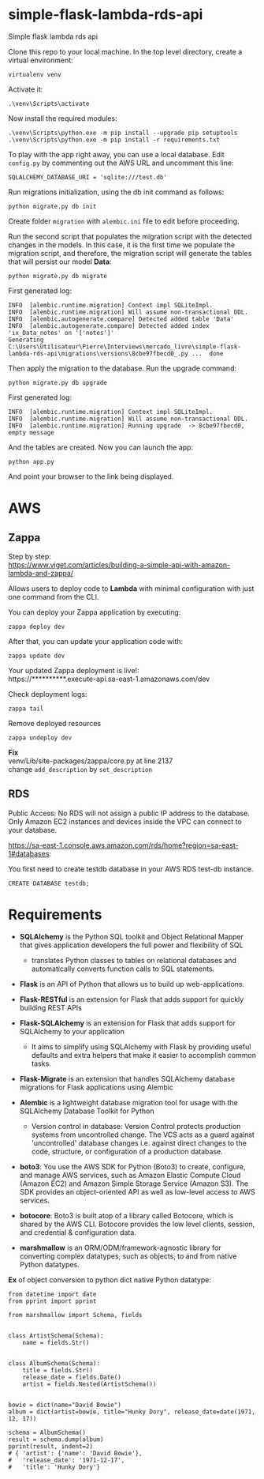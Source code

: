 # simple-flask-lambda-rds-api
Simple flask lambda rds api

Clone this repo to your local machine. In the top level directory, create a virtual environment:
```
virtualenv venv
```
Activate it:
```
.\venv\Scripts\activate
```
Now install the required modules:
```
.\venv\Scripts\python.exe -m pip install --upgrade pip setuptools
.\venv\Scripts\python.exe -m pip install -r requirements.txt
```


To play with the app right away, you can use a local database. Edit ```config.py``` by commenting out the AWS URL and uncomment this line:
```
SQLALCHEMY_DATABASE_URI = 'sqlite:///test.db'
```

Run migrations initialization, using the db init command as follows:
```
python migrate.py db init
```
Create folder `migration` with `alembic.ini` file to edit before proceeding.  

Run the second script that populates the migration script with the detected changes in the models. 
In this case, it is the first time we populate the migration script, and therefore, the
migration script will generate the tables that will persist our model **Data**:
```
python migrate.py db migrate 
```

First generated log:
```
INFO  [alembic.runtime.migration] Context impl SQLiteImpl.
INFO  [alembic.runtime.migration] Will assume non-transactional DDL.
INFO  [alembic.autogenerate.compare] Detected added table 'Data'
INFO  [alembic.autogenerate.compare] Detected added index 'ix_Data_notes' on '['notes']'
Generating C:\Users\Utilisateur\Pierre\Interviews\mercado_livre\simple-flask-lambda-rds-api\migrations\versions\8cbe97fbecd0_.py ...  done
```


Then apply the migration to the database. Run the upgrade command:
```
python migrate.py db upgrade
```

First generated log:
```
INFO  [alembic.runtime.migration] Context impl SQLiteImpl.
INFO  [alembic.runtime.migration] Will assume non-transactional DDL.
INFO  [alembic.runtime.migration] Running upgrade  -> 8cbe97fbecd0, empty message
```

And the tables are created.  Now you can launch the app:
```
python app.py
```
And point your browser to the link being displayed.

# AWS

## Zappa
Step by step:  
https://www.viget.com/articles/building-a-simple-api-with-amazon-lambda-and-zappa/

Allows users to deploy code to **Lambda** with minimal configuration with just one command from the CLI.

You can deploy your Zappa application by executing:
```
zappa deploy dev
```

After that, you can update your application code with:
```
zappa update dev
```

Your updated Zappa deployment is live!:  
https://**********.execute-api.sa-east-1.amazonaws.com/dev


Check deployment logs:
```
zappa tail
```

Remove deployed resources
```
zappa undeploy dev
```

**Fix**  
venv/Lib/site-packages/zappa/core.py at line 2137  
change `add_description` by `set_description`
## RDS
Public Access: No
RDS will not assign a public IP address to the database. Only Amazon EC2 instances and devices inside the VPC can connect to your database.

https://sa-east-1.console.aws.amazon.com/rds/home?region=sa-east-1#databases:

You first need to create testdb database in your AWS RDS test-db instance.
```
CREATE DATABASE testdb;
```

# Requirements
- **SQLAlchemy** is the Python SQL toolkit and Object Relational Mapper that gives application developers the full power and flexibility of SQL
    - translates Python classes to tables on relational databases and automatically converts function calls to SQL statements.
    
- **Flask** is an API of Python that allows us to build up web-applications.
- **Flask-RESTful** is an extension for Flask that adds support for quickly building REST APIs
- **Flask-SQLAlchemy** is an extension for Flask that adds support for SQLAlchemy to your application
    - It aims to simplify using SQLAlchemy with Flask by providing useful defaults and extra helpers that make it easier to accomplish common tasks.
    
- **Flask-Migrate** is an extension that handles SQLAlchemy database migrations for Flask applications using Alembic
- **Alembic** is a lightweight database migration tool for usage with the SQLAlchemy Database Toolkit for Python
    - Version control in database: Version Control protects production systems from uncontrolled change. The VCS acts as a guard against 'uncontrolled' database changes i.e. against direct changes to the code, structure, or configuration of a production database.
- **boto3**: You use the AWS SDK for Python (Boto3) to create, configure, and manage AWS services, such as Amazon Elastic Compute Cloud (Amazon EC2) and Amazon Simple Storage Service (Amazon S3). The SDK provides an object-oriented API as well as low-level access to AWS services.
- **botocore**: Boto3 is built atop of a library called Botocore, which is shared by the AWS CLI. Botocore provides the low level clients, session, and credential & configuration data.
- **marshmallow** is an ORM/ODM/framework-agnostic library for converting complex datatypes, such as objects, to and from native Python datatypes.  
  
**Ex** of object conversion to python dict native Python datatype:
  
```
from datetime import date
from pprint import pprint

from marshmallow import Schema, fields


class ArtistSchema(Schema):
    name = fields.Str()


class AlbumSchema(Schema):
    title = fields.Str()
    release_date = fields.Date()
    artist = fields.Nested(ArtistSchema())


bowie = dict(name="David Bowie")
album = dict(artist=bowie, title="Hunky Dory", release_date=date(1971, 12, 17))

schema = AlbumSchema()
result = schema.dump(album)
pprint(result, indent=2)
# { 'artist': {'name': 'David Bowie'},
#   'release_date': '1971-12-17',
#   'title': 'Hunky Dory'}
```

